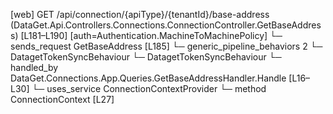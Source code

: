 [web] GET /api/connection/{apiType}/{tenantId}/base-address  (DataGet.Api.Controllers.Connections.ConnectionController.GetBaseAddress)  [L181–L190] [auth=Authentication.MachineToMachinePolicy]
  └─ sends_request GetBaseAddress [L185]
    └─ generic_pipeline_behaviors 2
      └─ DatagetTokenSyncBehaviour
      └─ DatagetTokenSyncBehaviour
    └─ handled_by DataGet.Connections.App.Queries.GetBaseAddressHandler.Handle [L16–L30]
      └─ uses_service ConnectionContextProvider
        └─ method ConnectionContext [L27]

